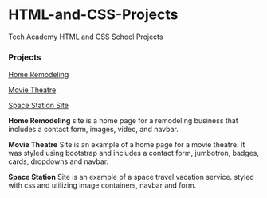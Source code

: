 # HTML-and-CSS-Projects
Tech Academy HTML and CSS School Projects

### Projects

[Home Remodeling](One-PageWebsite)

[Movie Theatre](bootstrap4_project)

[Space Station Site](https://github.com/JonGano/HTML-and-CSS-Projects/commit/a51ed9929eaf68712f8651d9824667cec4376f01)

**Home Remodeling** site is a home page for a remodeling business that includes a contact form, images, video, and navbar.

**Movie Theatre** Site is an example of a home page for a movie theatre. It was styled using bootstrap and includes a contact form, jumbotron, badges, cards, dropdowns and navbar.

**Space Station** Site is an example of a space travel vacation service. styled with css and utilizing image containers, navbar and form. 
